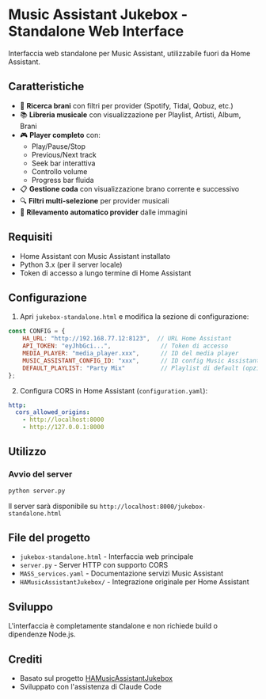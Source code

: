 # Music Assistant Jukebox - Standalone Web Interface

Interfaccia web standalone per Music Assistant, utilizzabile fuori da Home Assistant.

## Caratteristiche

- 🎵 **Ricerca brani** con filtri per provider (Spotify, Tidal, Qobuz, etc.)
- 📚 **Libreria musicale** con visualizzazione per Playlist, Artisti, Album, Brani
- 🎮 **Player completo** con:
  - Play/Pause/Stop
  - Previous/Next track
  - Seek bar interattiva
  - Controllo volume
  - Progress bar fluida
- 📋 **Gestione coda** con visualizzazione brano corrente e successivo
- 🔍 **Filtri multi-selezione** per provider musicali
- 🎨 **Rilevamento automatico provider** dalle immagini

## Requisiti

- Home Assistant con Music Assistant installato
- Python 3.x (per il server locale)
- Token di accesso a lungo termine di Home Assistant

## Configurazione

1. Apri `jukebox-standalone.html` e modifica la sezione di configurazione:

```javascript
const CONFIG = {
    HA_URL: "http://192.168.77.12:8123",  // URL Home Assistant
    API_TOKEN: "eyJhbGci...",              // Token di accesso
    MEDIA_PLAYER: "media_player.xxx",      // ID del media player
    MUSIC_ASSISTANT_CONFIG_ID: "xxx",      // ID config Music Assistant
    DEFAULT_PLAYLIST: "Party Mix"          // Playlist di default (opzionale)
};
```

2. Configura CORS in Home Assistant (`configuration.yaml`):

```yaml
http:
  cors_allowed_origins:
    - http://localhost:8000
    - http://127.0.0.1:8000
```

## Utilizzo

### Avvio del server

```bash
python server.py
```

Il server sarà disponibile su `http://localhost:8000/jukebox-standalone.html`

## File del progetto

- `jukebox-standalone.html` - Interfaccia web principale
- `server.py` - Server HTTP con supporto CORS
- `MASS_services.yaml` - Documentazione servizi Music Assistant
- `HAMusicAssistantJukebox/` - Integrazione originale per Home Assistant

## Sviluppo

L'interfaccia è completamente standalone e non richiede build o dipendenze Node.js.

## Crediti

- Basato sul progetto [HAMusicAssistantJukebox](https://github.com/DJS91/HAMusicAssistantJukebox)
- Sviluppato con l'assistenza di Claude Code
